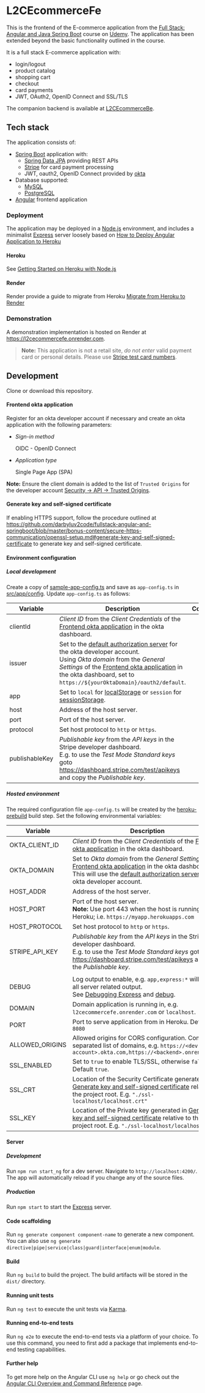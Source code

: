 # L2CEcommerceFe

This is the frontend of the E-commerce application from the [Full Stack: Angular and Java Spring Boot](https://www.udemy.com/course/full-stack-angular-spring-boot-tutorial/) course on [Udemy](https://www.udemy.com/). The application has been extended beyond the basic functionality outlined in the course.

It is a full stack E-commerce application with:
* login/logout 
* product catalog
* shopping cart
* checkout
* card payments
* JWT, OAuth2, OpenID Connect and SSL/TLS


The companion backend is available at [L2CEcommerceBe](https://github.com/ibuttimer/L2CEcommerceBe).

## Tech stack
The application consists of:
* [Spring Boot](https://spring.io/projects/spring-boot) application with:
  * [Spring Data JPA](https://spring.io/projects/spring-data-jpa) providing REST APIs
  * [Stripe](https://stripe.com/) for card payment processing
  * JWT, oauth2, OpenID Connect provided by [okta](https://www.okta.com/)
* Database supported:
  * [MySQL](https://www.mysql.com/)
  * [PostgreSQL](https://www.postgresql.org/)
* [Angular](https://angular.io/) frontend application

### Deployment

The application may be deployed in a [Node.js](https://nodejs.org/) environment, and includes a minimalist [Express](https://expressjs.com/) server loosely based on [How to Deploy Angular Application to Heroku](https://itnext.io/how-to-deploy-angular-application-to-heroku-1d56e09c5147)

#### Heroku

See [Getting Started on Heroku with Node.js](https://devcenter.heroku.com/articles/getting-started-with-nodejs?singlepage=true)

#### Render

Render provide a guide to migrate from Heroku [Migrate from Heroku to Render](https://render.com/docs/migrate-from-heroku)


### Demonstration

A demonstration implementation is hosted on Render at https://l2cecommercefe.onrender.com.

> **Note:** This application is not a retail site, *do not enter* valid payment card or personal details. Please use [Stripe test card numbers](https://stripe.com/docs/testing#cards).

## Development

Clone or download this repository.


#### Frontend okta application

Register for an okta developer account if necessary and create an okta application with the following parameters:

- *Sign-in method*

  OIDC - OpenID Connect

- *Application type*

  Single Page App (SPA)

**Note:** Ensure the client domain is added to the list of `Trusted Origins` for the developer account
[Security -> API -> Trusted Origins](https://dev-07906454-admin.okta.com/admin/access/api/trusted_origins).

#### Generate key and self-signed certificate

If enabling HTTPS support, follow the procedure outlined at https://github.com/darbyluv2code/fullstack-angular-and-springboot/blob/master/bonus-content/secure-https-communication/openssl-setup.md#generate-key-and-self-signed-certificate to generate key and self-signed certificate.


#### Environment configuration

##### Local development

Create a copy of [sample-app-config.ts](src/app/config/sample-app-config.ts) and save as `app-config.ts` in [src/app/config](src/app/config).
Update `app-config.ts` as follows:

| Variable       | Description                                                                                                                                                                                                                                                                                                                                                                         | Comment  |
|----------------|-------------------------------------------------------------------------------------------------------------------------------------------------------------------------------------------------------------------------------------------------------------------------------------------------------------------------------------------------------------------------------------|----------|
| clientId       | *Client ID* from the *Client Credentials* of the [Frontend okta application](#frontend-okta-application) in the okta dashboard.                                                                                                                                                                                                                                                     |          |
| issuer         | Set to the [default authorization server](https://developer.okta.com/docs/reference/api/oidc/#_2-okta-as-the-identity-platform-for-your-app-or-api) for the okta developer account.<br/> Using *Okta domain* from the *General Settings* of the [Frontend okta application](#frontend-okta-application) in the okta dashboard, set to ``https://${yourOktaDomain}/oauth2/default``. |          |
| app            | Set to ``local`` for [localStorage](https://developer.mozilla.org/en-US/docs/Web/API/Window/localStorage) or ``session`` for [sessionStorage](https://developer.mozilla.org/en-US/docs/Web/API/Window/sessionStorage).                                                                                                                                                              |          |
| host           | Address of the host server.                                                                                                                                                                                                                                                                                                                                                         |          |
| port           | Port of the host server.                                                                                                                                                                                                                                                                                                                                                            |          |
| protocol       | Set host protocol to ``http`` or ``https``.                                                                                                                                                                                                                                                                                                                                         |          |
| publishableKey | *Publishable key* from the *API keys* in the Stripe developer dashboard.<br/> E.g. to use the *Test Mode Standard keys* goto https://dashboard.stripe.com/test/apikeys and copy the *Publishable key*.                                                                                                                                                                              |          |


##### Hosted environment

The required configuration file `app-config.ts` will be created by the [heroku-prebuild](https://devcenter.heroku.com/articles/nodejs-support#heroku-specific-build-steps) build step.
Set the following environmental variables:

| Variable        | Description                                                                                                                                                                                                                                                                                                                            | Comment |
|-----------------|----------------------------------------------------------------------------------------------------------------------------------------------------------------------------------------------------------------------------------------------------------------------------------------------------------------------------------------|---------|
| OKTA_CLIENT_ID  | *Client ID* from the *Client Credentials* of the [Frontend okta application](#frontend-okta-application) in the okta dashboard.                                                                                                                                                                                                        |         |
| OKTA_DOMAIN     | Set to *Okta domain* from the *General Settings* of the [Frontend okta application](#frontend-okta-application) in the okta dashboard.<br/> This will use the [default authorization server](https://developer.okta.com/docs/reference/api/oidc/#_2-okta-as-the-identity-platform-for-your-app-or-api) for the okta developer account. |         |
| HOST_ADDR       | Address of the host server.                                                                                                                                                                                                                                                                                                            |         |
| HOST_PORT       | Port of the host server.<br/> **Note:** Use port 443 when the host is running on Heroku; i.e. `https://myapp.herokuapps.com`                                                                                                                                                                                                           |         |
| HOST_PROTOCOL   | Set host protocol to ``http`` or ``https``.                                                                                                                                                                                                                                                                                            |         |
| STRIPE_API_KEY  | *Publishable key* from the *API keys* in the Stripe developer dashboard.<br/> E.g. to use the *Test Mode Standard keys* goto https://dashboard.stripe.com/test/apikeys and copy the *Publishable key*.                                                                                                                                 |         |
|                 |                                                                                                                                                                                                                                                                                                                                        |         |
| DEBUG           | Log output to enable, e.g. `app,express:*` will enable all server related output.<br/> See [Debugging Express](https://expressjs.com/en/guide/debugging.html) and [debug](https://www.npmjs.com/package/debug).                                                                                                                        |         |
| DOMAIN          | Domain application is running in, e.g. `l2cecommercefe.onrender.com` or `localhost`.                                                                                                                                                                                                                                                   |         |
| PORT            | Port to serve application from in Heroku. Default `8080`                                                                                                                                                                                                                                                                               |         |
| ALLOWED_ORIGINS | Allowed origins for CORS configuration. Comma-separated list of domains, e.g. `https://<dev-account>.okta.com,https://<backend>.onrender.com`                                                                                                                                                                                          |         |
| SSL_ENABLED     | Set to ``true`` to enable TLS/SSL, otherwise ``false``. Default ``true``.                                                                                                                                                                                                                                                              |         |
| SSL_CRT         | Location of the Security Certificate generated in [Generate key and self-signed certificate](#generate-key-and-self-signed-certificate) relative to the project root. E.g. `"./ssl-localhost/localhost.crt"`                                                                                                                           |         |
| SSL_KEY         | Location of the Private key generated in [Generate key and self-signed certificate](#generate-key-and-self-signed-certificate) relative to the project root. E.g. `"./ssl-localhost/localhost.key"`                                                                                                                                    |         |


#### Server

##### Development

Run `npm run start_ng` for a dev server. Navigate to `http://localhost:4200/`. The app will automatically reload if you change any of the source files.

##### Production

Run `npm start` to start the [Express](https://expressjs.com/) server.

#### Code scaffolding

Run `ng generate component component-name` to generate a new component. You can also use `ng generate directive|pipe|service|class|guard|interface|enum|module`.

#### Build

Run `ng build` to build the project. The build artifacts will be stored in the `dist/` directory.

#### Running unit tests

Run `ng test` to execute the unit tests via [Karma](https://karma-runner.github.io).

#### Running end-to-end tests

Run `ng e2e` to execute the end-to-end tests via a platform of your choice. To use this command, you need to first add a package that implements end-to-end testing capabilities.

#### Further help

To get more help on the Angular CLI use `ng help` or go check out the [Angular CLI Overview and Command Reference](https://angular.io/cli) page.
